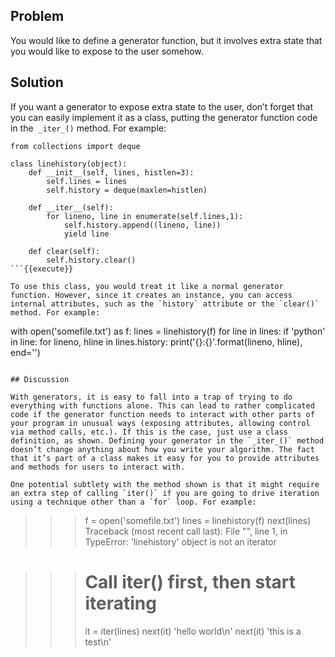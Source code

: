 ## Problem

You would like to define a generator function, but it involves extra state that you would like to expose to the user somehow.

## Solution

If you want a generator to expose extra state to the user, don’t forget that you can easily implement it as a class, putting the generator function code in the  `_iter_()` method. For example:

```
from collections import deque

class linehistory(object):
    def __init__(self, lines, histlen=3):
        self.lines = lines
        self.history = deque(maxlen=histlen)

    def __iter__(self):
        for lineno, line in enumerate(self.lines,1):
            self.history.append((lineno, line))
            yield line

    def clear(self):
        self.history.clear()
```{{execute}}

To use this class, you would treat it like a normal generator function. However, since it creates an instance, you can access internal attributes, such as the `history` attribute or the `clear()` method. For example:

```
with open('somefile.txt') as f:
     lines = linehistory(f)
     for line in lines:
         if 'python' in line:
             for lineno, hline in lines.history:
                 print('{}:{}'.format(lineno, hline), end='')
```{{execute}}

## Discussion

With generators, it is easy to fall into a trap of trying to do everything with functions alone. This can lead to rather complicated code if the generator function needs to interact with other parts of your program in unusual ways (exposing attributes, allowing control via method calls, etc.). If this is the case, just use a class definition, as shown. Defining your generator in the `_iter_()` method doesn’t change anything about how you write your algorithm. The fact that it’s part of a class makes it easy for you to provide attributes and methods for users to interact with.

One potential subtlety with the method shown is that it might require an extra step of calling `iter()` if you are going to drive iteration using a technique other than a `for` loop. For example:

```
>>> f = open('somefile.txt')
>>> lines = linehistory(f)
>>> next(lines)
Traceback (most recent call last):
  File "<stdin>", line 1, in <module>
TypeError: 'linehistory' object is not an iterator

>>> # Call iter() first, then start iterating
>>> it = iter(lines)
>>> next(it)
'hello world\n'
>>> next(it)
'this is a test\n'
>>>
```{{execute}}